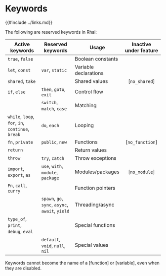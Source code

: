 Keywords
========

{{#include ../links.md}}

The following are reserved keywords in Rhai:

| Active keywords                                   | Reserved keywords                                | Usage                 | Inactive under feature |
| ------------------------------------------------- | ------------------------------------------------ | --------------------- | :--------------------: |
| `true`, `false`                                   |                                                  | Boolean constants     |                        |
| `let`, `const`                                    | `var`, `static`                                  | Variable declarations |                        |
| `shared`, `take`                                  |                                                  | Shared values         |     [`no_shared`]      |
| `if`, `else`                                      | `then`, `goto`, `exit`                           | Control flow          |                        |
|                                                   | `switch`, `match`, `case`                        | Matching              |                        |
| `while`, `loop`, `for`, `in`, `continue`, `break` | `do`, `each`                                     | Looping               |                        |
| `fn`, `private`                                   | `public`, `new`                                  | Functions             |    [`no_function`]     |
| `return`                                          |                                                  | Return values         |                        |
| `throw`                                           | `try`, `catch`                                   | Throw exceptions      |                        |
| `import`, `export`, `as`                          | `use`, `with`, `module`, `package`               | Modules/packages      |     [`no_module`]      |
| `Fn`, `call`, `curry`                             |                                                  | Function pointers     |                        |
|                                                   | `spawn`, `go`, `sync`, `async`, `await`, `yield` | Threading/async       |                        |
| `type_of`, `print`, `debug`, `eval`               |                                                  | Special functions     |                        |
|                                                   | `default`, `void`, `null`, `nil`                 | Special values        |                        |

Keywords cannot become the name of a [function] or [variable], even when they are disabled.

